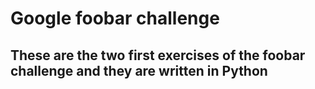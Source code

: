 # Google foobar challenge
## These are the two first exercises of the foobar challenge and they are written in Python


